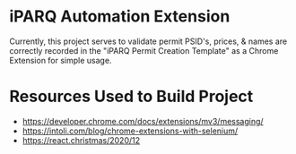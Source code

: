 # iPARQ Automation Extension
Currently, this project serves to validate permit PSID's, prices, & names are correctly recorded in the "iPARQ Permit Creation Template" as a Chrome Extension for simple usage. 

# Resources Used to Build Project 
- https://developer.chrome.com/docs/extensions/mv3/messaging/
- https://intoli.com/blog/chrome-extensions-with-selenium/
- https://react.christmas/2020/12